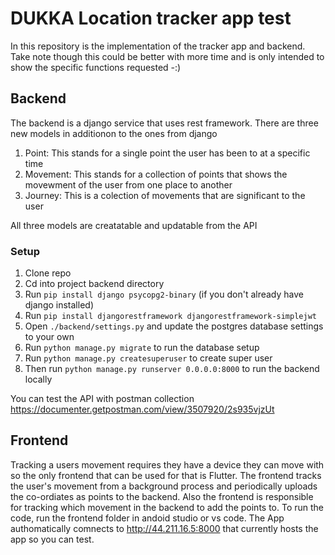 # DUKKA Location tracker app test

In this repository is the implementation of the tracker app and backend. Take note though this could be better with more time and is only intended to show the specific functions requested -:)

## Backend

The backend is a django service that uses rest framework. There are three new models in additionon to the ones from django

1. Point: This stands for a single point the user has been to at a specific time
2. Movement: This stands for a collection of points that shows the movewment of the user from one place to another
3. Journey: This is a colection of movements that are significant to the user

All three models are creatatable and updatable from the API

### Setup

1. Clone repo
2. Cd into project backend directory
3. Run `pip install django psycopg2-binary` (if you don't already have django installed)
4. Run `pip install djangorestframework djangorestframework-simplejwt`
5. Open `./backend/settings.py` and update the postgres database settings to your own
6. Run `python manage.py migrate` to run the database setup
7. Run `python manage.py createsuperuser` to create super user
8. Then run `python manage.py runserver 0.0.0.0:8000` to run the backend locally

You can test the API with postman collection https://documenter.getpostman.com/view/3507920/2s935vjzUt

## Frontend

Tracking a users movement requires they have a device they can move with so the only frontend that can be used for that is Flutter. The frontend tracks the user's movement from a background process and periodically uploads the co-ordiates as points to the backend. Also the frontend is responsible for tracking which movement in the backend to add the points to. To run the code, run the frontend folder in andoid studio or vs code. The App authomatically comnects to http://44.211.16.5:8000 that currently hosts the app so you can test.
